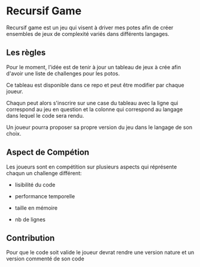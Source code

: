 
# Recursif Game

Recursif game est un jeu qui visent à driver mes potes afin de créer ensembles de jeux de complexité variés dans différents langages.


## Les règles

  Pour le moment, l'idée est de tenir à jour un tableau de
jeux à crée afin d'avoir une liste de challenges pour les potos.

Ce tableau est disponible dans ce repo et peut être modifier par chaque joueur.

Chaqun peut alors s'inscrire sur une case du tableau
avec la ligne qui correspond au jeu en question
et la colonne qui correspond au langage dans lequel le code sera rendu.

Un joueur pourra proposer sa propre version du jeu dans le langage de son choix.


## Aspect de Compétion

Les joueurs sont en compétition sur plusieurs aspects qui réprésente chaqun un challenge différent:

- lisibilité du code

- performance temporelle

- taille en mémoire

- nb de lignes


## Contribution

Pour que le code soit valide
le joueur devrat rendre une version nature
et un version commenté de son code
